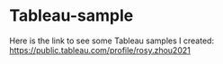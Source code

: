 # Tableau-sample

Here is the link to see some Tableau samples I created: 
https://public.tableau.com/profile/rosy.zhou2021
